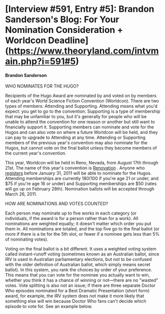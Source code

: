 # [Interview #591, Entry #5]: Brandon Sanderson's Blog: For Your Nomination Consideration + Worldcon Deadline](https://www.theoryland.com/intvmain.php?i=591#5)

#### Brandon Sanderson

WHO NOMINATES FOR THE HUGO?
  
Recipients of the Hugo Award are nominated by and voted on by members of each year's World Science Fiction Convention (Worldcon). There are two types of members: Attending and Supporting. Attending means what you'd expect: you get to go to the convention. Supporting is a type of membership that may be unfamiliar to you, but it's generally for people who will be unable to attend the convention for one reason or another but still want to financially support it. Supporting members can nominate and vote for the Hugos and can also vote on where a future Worldcon will be held, and they can pay to upgrade to Attending at any time. Attending or Supporting members of the previous year's convention may also nominate for the Hugos, but cannot vote on the final ballot unless they become members of the current year's convention.

This year, Worldcon will be held in Reno, Nevada, from August 17th through 21st. The name of this year's convention is
[Renovation](http://www.renovationsf.org/)
. Anyone who
[registers](http://www.renovationsf.org/register.php)
before January 31, 2011 will be able to nominate for the Hugos. Attending memberships are currently $180 ($100 if you're age 21 or under, and $75 if you're age 16 or under) and Supporting memberships are $50 (rates will go up on February 28th). Nomination ballots will be accepted through March 26, 2011.

HOW ARE NOMINATIONS AND VOTES COUNTED?
  
Each person may nominate up to five works in each category (or individuals, if the award is for a person rather than for a work). All nominations are weighted equally; it doesn't matter which order you put them in. All nominations are totaled, and the top five go to the final ballot (or more if there is a tie for the 5th slot, or fewer if a nominee gets less than 5% of nominating votes).

Voting on the final ballot is a bit different. It uses a weighted voting system called instant-runoff voting (sometimes known as an Australian ballot, since IRV is used in Australian parliamentary elections, but not to be confused with the older definition of Australian ballot, which simply means secret ballot). In this system, you rank the choices by order of your preference. This means that you can vote for the nominee you actually want to win, whether you think it has a chance of winning or not—there are no "wasted" votes. Vote splitting is also not an issue; if there are three separate Doctor Who episodes nominated for a Best Dramatic Presentation (short form) award, for example, the IRV system does not make it more likely that something else will win because Doctor Who fans can't decide which episode to vote for. See an example below.

